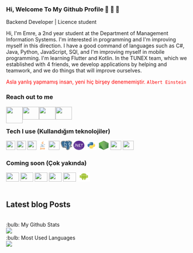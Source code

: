 ### Hi, Welcome To My Github Profile 👋 👋 👋

Backend Developer | Licence student

 Hi, I'm Emre, a 2nd year student at the Department of Management Information Systems. I'm interested in programming and I'm improving myself in this direction. I have a good command of languages such as C#, Java, Python, JavaScript, SQl, and I'm improving myself in mobile programming. I'm learning Flutter and Kotlin. In the TUNEX team, which we established with 4 friends, we develop applications by helping and teamwork, and we do things that will improve ourselves.

<font color="red">Asla yanlış yapmamış insan, yeni hiç birşey denememiştir. `Albert Einstein
`  </font>
### Reach out to me

[<img height="45" width="45" src="https://cdn.jsdelivr.net/npm/simple-icons@v7/icons/youtube.svg" align=left />][youtube]

[<img height="35" width="45" src="https://cdn.jsdelivr.net/npm/simple-icons@v7/icons/twitter.svg" align=left />][twitter]

[<img height="35" width="45" src="https://cdn.jsdelivr.net/npm/simple-icons@v7/icons/linkedin.svg" align=left />][linkedin]


[<img height="35" width="45" src="https://cdn.jsdelivr.net/npm/simple-icons@v7/icons/instagram.svg" align=left />][linkedin]




[youtube]:https://www.youtube.com/channel/UCqgwnhEQFUSjCvJOaN-L6Kg
[twitter]:https://twitter.com/darm4duman
[linkedin]:https://www.linkedin.com/in/yekaranfil/
[instagram]:https://www.instagram.com/emreekrnfl/

<br/>
<br/>


### Tech I use (Kullandığım teknolojiler)

<img src="https://raw.githubusercontent.com/danielcranney/readme-generator/main/public/icons/skills/csharp-colored.svg" width="25" height="25">
<img src="https://raw.githubusercontent.com/danielcranney/readme-generator/main/public/icons/skills/javascript-colored.svg" width="25" height="25">
<img src="https://raw.githubusercontent.com/danielcranney/readme-generator/main/public/icons/skills/mysql-colored.svg" width="25" height="25">
<img src="https://raw.githubusercontent.com/github/explore/5b3600551e122a3277c2c5368af2ad5725ffa9a1/topics/java/java.png" width="25" height="25">
<img src="https://camo.githubusercontent.com/fbfcb9e3dc648adc93bef37c718db16c52f617ad055a26de6dc3c21865c3321d/68747470733a2f2f7777772e766563746f726c6f676f2e7a6f6e652f6c6f676f732f6769742d73636d2f6769742d73636d2d69636f6e2e737667" width="30" height="25">
<img src="https://raw.githubusercontent.com/github/explore/80688e429a7d4ef2fca1e82350fe8e3517d3494d/topics/postgresql/postgresql.png" width="30" height="25">
<img src="https://raw.githubusercontent.com/github/explore/80688e429a7d4ef2fca1e82350fe8e3517d3494d/topics/dotnet/dotnet.png" width="30" height="25">
<img src="https://raw.githubusercontent.com/github/explore/80688e429a7d4ef2fca1e82350fe8e3517d3494d/topics/python/python.png" width="30" height="25">
<img src="https://raw.githubusercontent.com/github/explore/80688e429a7d4ef2fca1e82350fe8e3517d3494d/topics/nodejs/nodejs.png" width="30" height="25">
<img src="https://raw.githubusercontent.com/danielcranney/readme-generator/main/public/icons/skills/photoshop-colored.svg" width="30" height="25">
<img src="https://raw.githubusercontent.com/danielcranney/readme-generator/main/public/icons/skills/illustrator-colored.svg" width="30" height="25">



<br/>


### Coming soon (Çok yakında)
<img src="https://raw.githubusercontent.com/danielcranney/readme-generator/main/public/icons/skills/flutter-colored.svg" width="35" height="25">
<img src="https://raw.githubusercontent.com/danielcranney/readme-generator/main/public/icons/skills/firebase-colored.svg" width="35" height="25">
<img src="https://raw.githubusercontent.com/danielcranney/readme-generator/main/public/icons/skills/html5-colored.svg" width="35" height="25">
<img src="https://raw.githubusercontent.com/danielcranney/readme-generator/main/public/icons/skills/php-colored.svg" width="35" height="25">
<img src="https://camo.githubusercontent.com/76ae44a94388e048be2d8f5730d221c844f291162e6c5cdd632b1623a1b859f8/68747470733a2f2f7777772e766563746f726c6f676f2e7a6f6e652f6c6f676f732f6b6f746c696e6c616e672f6b6f746c696e6c616e672d69636f6e2e737667" width="35" height="25">
<img src="https://raw.githubusercontent.com/devicons/devicon/master/icons/android/android-original-wordmark.svg" width="35" height="25">
<br/>
<br/>

## Latest blog Posts
<!-- BLOG-POST-LIST:START -->
<!-- BLOG-POST-LIST:END -->


<br/>



<summary> :bulb: My Github Stats </summary>

<img src = "https://github-readme-stats.vercel.app/api?username=yekaranfil&theme=radical&show_icons=true" >





<summary> :bulb: Most Used Languages </summary>

<img src = "https://github-readme-stats.vercel.app/api/top-langs/?username=yekaranfil&layout=compact" >


